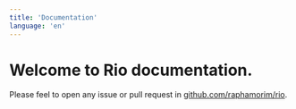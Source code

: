 ```yaml
---
title: 'Documentation'
language: 'en'
---
```


# Welcome to Rio documentation.

Please feel to open any issue or pull request in [github.com/raphamorim/rio](https://github.com/raphamorim/rio).
